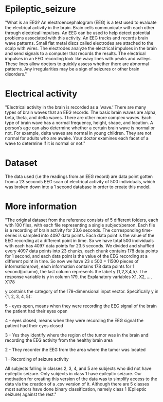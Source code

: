 # Epileptic_seizure

"What is an EEG?
An electroencephalogram (EEG) is a test used to evaluate the electrical activity in the brain. Brain cells communicate with each other through electrical impulses. An EEG can be used to help detect potential problems associated with this activity.
An EEG tracks and records brain wave patterns. Small flat metal discs called electrodes are attached to the scalp with wires. The electrodes analyze the electrical impulses in the brain and send signals to a computer that records the results.
The electrical impulses in an EEG recording look like wavy lines with peaks and valleys. These lines allow doctors to quickly assess whether there are abnormal patterns. Any irregularities may be a sign of seizures or other brain disorders."

# Electrical activity 
"Electrical activity in the brain is recorded as a ‘wave.’ There are many types of brain waves that an EEG records. The basic brain waves are alpha, beta, theta, and delta waves. There are other more complex waves. Each type of brain wave has a normal frequency, height, shape, and location. A person’s age can also determine whether a certain brain wave is normal or not. For example, delta waves are normal in young children. They are not normal for adults who are awake. Your doctor examines each facet of a wave to determine if it is normal or not."

# Dataset
The data used (i.e the readings from an EEG record) are data point gotten from a 23 seconds EEG scan of electrical activity of 500 individuals, which was broken down into a 1 second database in order to create this model.

# More information
"The original dataset from the reference consists of 5 different folders, each with 100 files, with each file representing a single subject/person. Each file is a recording of brain activity for 23.6 seconds. The corresponding time-series is sampled into 4097 data points. Each data point is the value of the EEG recording at a different point in time. So we have total 500 individuals with each has 4097 data points for 23.5 seconds.
We divided and shuffled every 4097 data points into 23 chunks, each chunk contains 178 data points for 1 second, and each data point is the value of the EEG recording at a different point in time. So now we have 23 x 500 = 11500 pieces of information(row), each information contains 178 data points for 1 second(column), the last column represents the label y {1,2,3,4,5}.
The response variable is y in column 179, the Explanatory variables X1, X2, ..., X178

y contains the category of the 178-dimensional input vector. Specifically y in {1, 2, 3, 4, 5}:

5 - eyes open, means when they were recording the EEG signal of the brain the patient had their eyes open

4 - eyes closed, means when they were recording the EEG signal the patient had their eyes closed

3 - Yes they identify where the region of the tumor was in the brain and recording the EEG activity from the healthy brain area

2 - They recorder the EEG from the area where the tumor was located

1 - Recording of seizure activity

All subjects falling in classes 2, 3, 4, and 5 are subjects who did not have epileptic seizure. Only subjects in class 1 have epileptic seizure. Our motivation for creating this version of the data was to simplify access to the data via the creation of a .csv version of it. Although there are 5 classes most authors have done binary classification, namely class 1 (Epileptic seizure) against the rest."
